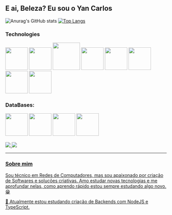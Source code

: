 ## E ai, Beleza? Eu sou o Yan Carlos

![Anurag's GitHub stats](https://github-readme-stats.vercel.app/api?username=r3sp31t4&theme=dark&show_icons=true)
[![Top Langs](https://github-readme-stats.vercel.app/api/top-langs/?username=r3sp31t4&layout=compact&theme=dark)](https://github.com/r3sp31t4/github-readme-stats)


<div>
  <h3>Technologies</h3>
  <img src="https://cdn.jsdelivr.net/gh/devicons/devicon/icons/javascript/javascript-original.svg" width="70px"/>
  <img src="https://cdn.jsdelivr.net/gh/devicons/devicon/icons/html5/html5-original.svg" width="70px" />
  <img src="https://cdn.jsdelivr.net/gh/devicons/devicon/icons/css3/css3-original-wordmark.svg" width="85px"/>
  <img src="https://cdn.jsdelivr.net/gh/devicons/devicon/icons/react/react-original.svg" width="70px"/>
  <img src="https://cdn.jsdelivr.net/gh/devicons/devicon/icons/nodejs/nodejs-original.svg" width="70px"/>
  <img src="https://cdn.jsdelivr.net/gh/devicons/devicon/icons/vuejs/vuejs-original.svg" width="70px"/>
  <img src="https://cdn.jsdelivr.net/gh/devicons/devicon/icons/bootstrap/bootstrap-plain-wordmark.svg" width="70px"/>
  <img src="https://cdn.jsdelivr.net/gh/devicons/devicon/icons/materialui/materialui-original.svg" width="70px"/>
</div>

<div>
  <h3>DataBases:</h3>
  <img src="https://cdn.jsdelivr.net/gh/devicons/devicon/icons/firebase/firebase-plain-wordmark.svg" width="70px"/>
  <img src="https://cdn.jsdelivr.net/gh/devicons/devicon/icons/mysql/mysql-plain-wordmark.svg" width="70px"/>
  <img src="https://cdn.jsdelivr.net/gh/devicons/devicon/icons/microsoftsqlserver/microsoftsqlserver-plain-wordmark.svg" width="70px"/>
  <img src="https://cdn.jsdelivr.net/gh/devicons/devicon/icons/mongodb/mongodb-original-wordmark.svg" width="70px"/>
</div>
<br>
<div>
  <a href="ycarlos.live@gmail.com"><img src="https://img.shields.io/badge/Gmail-D14836?style=for-the-badge&logo=gmail&logoColor=white"/> <a/>
  <a href="https://www.facebook.com/profile.php?id=100012228105743"> <img src="https://img.shields.io/badge/Facebook-1877F2?style=for-the-badge&logo=facebook&logoColor=white"</a>
</div>
<hr>

### Sobre mim

Sou técnico em Redes de Computadores, mas sou apaixonado por criação de Softwares e soluções criativas. Amo estudar novas tecnologias e me aprofundar nelas, como aprendo rápido estou sempre estudando algo novo.😁

📖 Atualmente estou estudando criação de Backends com NodeJS e TypeScript.
